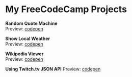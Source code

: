 # My FreeCodeCamp Projects

**Random Quote Machine**  
Preview: [codepen](https://codepen.io/sajadhsm/full/opMpNV/)

**Show Local Weather**  
Preview: [codepen](https://codepen.io/sajadhsm/full/ppxqrR/)

**Wikipedia Viewer**  
Preview: [codepen](https://codepen.io/sajadhsm/full/dJQENB/)

**Using Twitch.tv JSON API**
Preview: [codepen](https://codepen.io/sajadhsm/pen/ZvPRga)